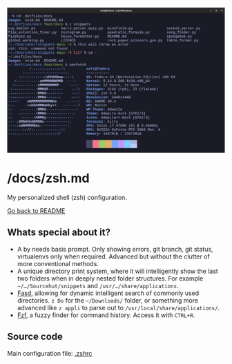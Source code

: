 ![Screenshot of terminal running zsh](images/zsh.png)

# /docs/zsh.md

My personalized shell (zsh) configuration.

[Go back to README](README.md)

## Whats special about it?

- A by needs basis prompt. Only showing errors, git branch, git status, virtualenvs only when required. Advanced but without the clutter of more conventional methods.
- A unique directory print system, where it will intelligently show the last two folders when in deeply nested folder structures. For example `~/…/Sourcehut/snippets` and `/usr/…/share/applications`.
- [Fasd](https://github.com/clvv/fasd), allowing for dynamic intelligent search of commonly used directories. `z Do` for the `~/Downloads/` folder, or something more advanced like `z appli` to parse out to `/usr/local/share/applications/`.
- [Fzf](https://github.com/junegunn/fzf), a fuzzy finder for command history. Access it with `CTRL+R`.

## Source code

Main configuration file: [.zshrc](../configs/zsh/.zshrc)
